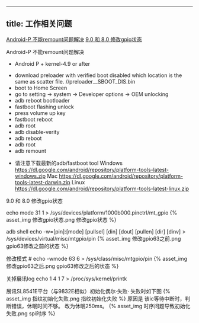 
---
title: 工作相关问题
---

[Android-P 不能remount问题解决](#1)
[9.0 和 8.0 修改gpio状态](#2)

<div id="1"></div>
Android-P 不能remount问题解决

* Android P + kernel-4.9 or after 
- download preloader with verified boot disabled which location is the same as scatter file. //preloader_<PROJECT>_SBOOT_DIS.bin
- boot to Home Screen
- go to setting -> system -> Developer options -> OEM unlocking
- adb reboot bootloader
- fastboot flashing unlock
- press volume up key
- fastboot reboot
- adb root
- adb disable-verity
- adb reboot
- adb root
- adb remount

* 请注意下载最新的adb/fastboot tool
Windows
https://dl.google.com/android/repository/platform-tools-latest-windows.zip
Mac
https://dl.google.com/android/repository/platform-tools-latest-darwin.zip
Linux
https://dl.google.com/android/repository/platform-tools-latest-linux.zip


<div id="2"></div>
9.0 和 8.0 修改gpio状态

echo mode 31 1 >  /sys/devices/platform/1000b000.pinctrl/mt_gpio 
{% asset_img 修改gpio状态.png 修改gpio状态 %}

adb shell echo -w=[pin]:[mode] [pullsel] [din] [dout] [pullen] [dir] [dinv] > /sys/devices/virtual/misc/mtgpio/pin
{% asset_img 修改gpio63之前.png gpio63修改之前的状态 %}

修改模式 # echo -wmode 63 6 > /sys/class/misc/mtgpio/pin
{% asset_img 修改gpio63之后.png gpio63修改之后的状态 %}

关掉展讯log
echo 1 4 1 7 > /proc/sys/kernel/printk

展讯SL8541E平台（与9832E相似）初始化偶尔·失败· 
失败时如下图
{% asset_img 指纹初始化失败.png 指纹初始化失败 %}
原因是 该ic等待中断时，判断错误，休眠时间不够。  改为休眠250ms。
{% asset_img 时序问题导致初始化失败.png spi时序 %}

